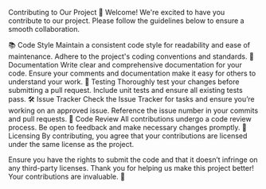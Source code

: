 Contributing to Our Project 🎉
Welcome! We're excited to have you contribute to our project. Please follow the guidelines below to ensure a smooth collaboration.

📚 Code Style
Maintain a consistent code style for readability and ease of maintenance.
Adhere to the project's coding conventions and standards.
📝 Documentation
Write clear and comprehensive documentation for your code.
Ensure your comments and documentation make it easy for others to understand your work.
🧪 Testing
Thoroughly test your changes before submitting a pull request.
Include unit tests and ensure all existing tests pass.
🛠️ Issue Tracker
Check the Issue Tracker for tasks and ensure you’re working on an approved issue.
Reference the issue number in your commits and pull requests.
👀 Code Review
All contributions undergo a code review process.
Be open to feedback and make necessary changes promptly.
📜 Licensing
By contributing, you agree that your contributions are licensed under the same license as the project.

Ensure you have the rights to submit the code and that it doesn’t infringe on any third-party licenses.
Thank you for helping us make this project better! Your contributions are invaluable. 🚀
